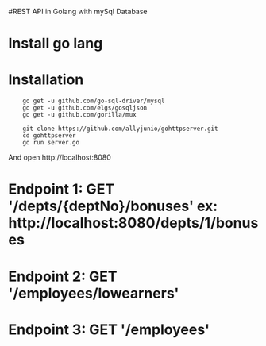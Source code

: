 #REST API in Golang with mySql Database

# Install go lang

# Installation

        go get -u github.com/go-sql-driver/mysql
        go get -u github.com/elgs/gosqljson
        go get -u github.com/gorilla/mux

        git clone https://github.com/allyjunio/gohttpserver.git
        cd gohttpserver
        go run server.go

And open http://localhost:8080

# Endpoint 1: GET '/depts/{deptNo}/bonuses' ex: http://localhost:8080/depts/1/bonuses
# Endpoint 2: GET '/employees/lowearners'
# Endpoint 3: GET '/employees'





